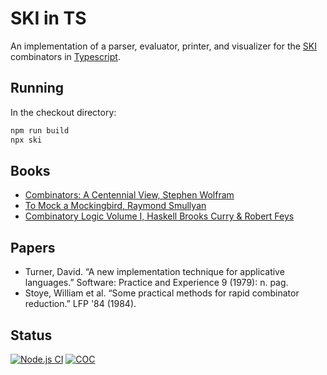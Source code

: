 # SKI in TS

An implementation of a parser, evaluator, printer, and visualizer for the [SKI](https://en.wikipedia.org/wiki/SKI_combinator_calculus) combinators in [Typescript](https://www.typescriptlang.org/).

## Running

In the checkout directory:

```bash
npm run build
npx ski
```

## Books

* [Combinators: A Centennial View, Stephen Wolfram](https://www.amazon.com/dp/1579550436/ref=nosim?tag=YOURASSOCIATEID)
* [To Mock a Mockingbird, Raymond Smullyan](https://www.amazon.com/dp/0192801422/ref=nosim?tag=YOURASSOCIATEID)
* [Combinatory Logic Volume I, Haskell Brooks Curry & Robert Feys](https://www.amazon.com/dp/B0041N5RDC/ref=nosim?tag=YOURASSOCIATEID)

## Papers

* Turner, David. “A new implementation technique for applicative languages.” Software: Practice and Experience 9 (1979): n. pag.
* Stoye, William et al. “Some practical methods for rapid combinator reduction.” LFP '84 (1984).

## Status

[![Node.js CI](https://github.com/maxdeliso/typed-ski/actions/workflows/node.js.yml/badge.svg?branch=main)](https://github.com/maxdeliso/typed-ski/actions/workflows/node.js.yml)
[![COC](https://img.shields.io/badge/Contributor%20Covenant-2.1-4baaaa.svg)](CODE_OF_CONDUCT.md)
